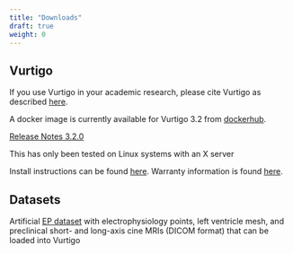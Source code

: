 ```yaml
---
title: "Downloads"
draft: true
weight: 0
---
```

## Vurtigo

If you use Vurtigo in your academic research, please cite Vurtigo as described [here](#references).

A docker image is currently available for Vurtigo 3.2 from [dockerhub](https://hub.docker.com/r/labonny/vurtigo).

[Release Notes 3.2.0](#release320)

This has only been tested on Linux systems with an X server

Install instructions can be found [here](#install). Warranty information is found [here](#license).

## Datasets
Artificial [EP dataset](https://github.com/WrightGroupSRI/ep-dataset) with electrophysiology points, left ventricle mesh, and preclinical short- and long-axis cine MRIs (DICOM format) that can be loaded into Vurtigo